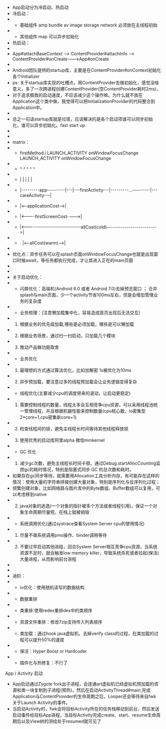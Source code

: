  * App启动分为冷启动、热启动
 * 冷启动：
 *  - 基础组件 amp bundle av image storage network 必须放在主线程初始
 *  - 其他组件 map 可以异步初始化
 * 热启动：
 *
 * App#attachBaseContext --> ContentProvider#attachInfo --> ContentProvider#onCreate--->App#onCreate
 *
 * Android团队提供的startup库，主要是在ContentProvider#onContext初始化各个Initializer
 * ps: 关于startup库实现的吐槽点，用ContentProvider去做初始化，感觉没啥意义，多了一次跨进程创建ContentProvider(空ContentProvider耗时2ms)，
 * 对于追求极致的启动速度，不应该减少这个操作嘛。为什么就不放在Application这个类中做，我觉得可以把InitializationProvider的代码整合到Application中。
 *
 * 总之一句话startup库就是垃圾，应该解决的是各个启动项谁可以同步初始化，谁可以异步初始化。fast start up.
 *
 *
 * matrix：
 *  * firstMethod.i       LAUNCH_ACTIVITY   onWindowFocusChange   LAUNCH_ACTIVITY    onWindowFocusChange
 *  * ^                         ^                   ^                     ^                  ^
 *  * |                         |                   |                     |                  |
 *  * |---------app---------|---|---firstActivity---|---------...---------|---careActivity---|
 *  * |<--applicationCost-->|
 *  * |<----firstScreenCost---->|
 *  * |<---------------------------allCost(cold)------------------------->|
 *  * .                         |<--allCost(warm)-->|
 *
 *  优化点：异步任务可以在splash页面onWindowFocusChange也就是出现窗口时候await，等任务都执行完成，才让其进入正在的main页面
 *
 *
 *  关于启动优化：
 *  - 闪屏优化：高端机(Android 6.0 或者 Android 7.0)去掉预览窗口 ； 合并splash与main页面，少一个activity节省100ms左右，但是会增加管理业务的复杂度
 *  - 业务梳理：(注意懒加载集中化，容易造成首页出现后无法交互)
 *  1. 根据业务的优先级加载,哪些是必须加载，哪些是可以懒加载
 *  2. 根据业务场景，通过扫一扫启动，只加载几个模块
 *  3. 推动产品做功能取舍
 *  - 业务优化
 *  1. 最理想的方式通过算法优化，比如加解密 1s被优化为10ms
 *  2. 异步预加载，要注意过多的线程预加载会让业务逻辑变得复杂
 *  - 线程优化(主要减少cpu的调度带来的波动，让启动更稳定)
 *  1. 需要控制线程的数量，线程太多会互相竞争cpu资源，可以采用线程池统一管理线程，并且根据机器性能来控制数量(cpu核心数，io密集型2*core+1,cpu密集新core+1)
 *  2. 检查线程间的锁，避免主线程长时间等待其他线程释放锁
 *  3. 使用优秀的启动库阿里alpha 微信mmkernel
 *  - GC 优化
 *  1. 减少gc次数，避免主线程长时间卡顿。通过Debug.startAllocCounting监控gc的耗时情况，特别是阻塞式同步 GC 的总次数和耗时。
 *  如果存在gc同步等待，就需要用Allocation工具分析内存，有可能存在这样的情况：使用大量的字符串拼接创建大量对象，特别是序列化与反序列化过程；
 *  频繁创建对象，比如网络路与图片库中的Byte数组、Buffer数组可以复用，可以考虑移到native
 *  2. java对象的逃逸(一个对象的指针被多个方法或者线程引用)，保证一个对象生命周期尽量短，在栈上就被销毁
 *  - 系统调用优化(通过systrace查看System Server cpu的使用情况)
 *  1. 尽量不做系统调用pms操作、binder调用等待
 *  2. 不要过早启动其他进程，回合System Server相互竞争cpu资源，当系统资源不足时，就会触发low memory killer，导致系统杀死或者拉起(保活)大量进程，从而影响前台进程
 *
 *
 *  进阶：
 *  - io优化：使用随机读写的数据结构
 *  - 数据重排
 *  - 类重排:使用redex重排dex中的类顺序
 *  - 资源文件重排：修改7zip支持传入列表顺序
 *  - 类加载：通过hook java虚拟机，去掉verify class的过程，在类加载的过程可以提升50%的速度
 *  - 保活：Hyper Boost or Hardcoder
 *  - 插件化与热修复：不行了

 App / Activity 启动
 - App启动通过Zygote fork出子进程，会连通art虚拟机已经虚拟机预加载的资源和类一块复制到子进程(预热)，然后在启动ActivityThread#main,完成Application与ContentProvider的生命周期之后，Looper还会等待来自fwk 关于Launch Activity的事件。
 - 当启动Activity时，fwk会将目标Activity所在的任务栈移动到前台，然后发送启动事件给目标App进程，当目标Activity完成create、start、resume生命周期后以及View树的测绘处于resumed就可见了